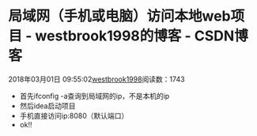 # 局域网（手机或电脑）访问本地web项目 - westbrook1998的博客 - CSDN博客





2018年03月01日 09:55:02[westbrook1998](https://me.csdn.net/westbrook1998)阅读数：1743







- 首先ifconfig -a查询到局域网的ip，不是本机的ip
- 然后idea启动项目
- 手机直接访问ip:8080（默认端口）
- ok!!



